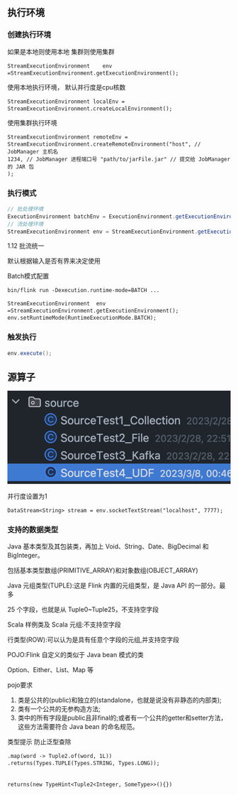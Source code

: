 ## 执行环境





### 创建执行环境

如果是本地则使用本地 集群则使用集群

```
StreamExecutionEnvironment    env =StreamExecutionEnvironment.getExecutionEnvironment();
```

使用本地执行环境， 默认并行度是cpu核数

```
StreamExecutionEnvironment localEnv = StreamExecutionEnvironment.createLocalEnvironment();
```

使用集群执行环境

```
StreamExecutionEnvironment remoteEnv = StreamExecutionEnvironment.createRemoteEnvironment("host", // JobManager 主机名
1234, // JobManager 进程端口号 "path/to/jarFile.jar" // 提交给 JobManager 的 JAR 包
);
```



### 执行模式

``` java
// 批处理环境
ExecutionEnvironment batchEnv = ExecutionEnvironment.getExecutionEnvironment(); 
// 流处理环境
StreamExecutionEnvironment env = StreamExecutionEnvironment.getExecutionEnvironment();
```

1.12 批流统一

默认根据输入是否有界来决定使用

Batch模式配置

```
bin/flink run -Dexecution.runtime-mode=BATCH ...
```



```
StreamExecutionEnvironment  env =StreamExecutionEnvironment.getExecutionEnvironment();
env.setRuntimeMode(RuntimeExecutionMode.BATCH);
```



### 触发执行

```java
env.execute();
```



## 源算子





![](https://raw.githubusercontent.com/imattdu/img/main/img/202303080047408.png)





并行度设置为1

```
DataStream<String> stream = env.socketTextStream("localhost", 7777);
```





### 支持的数据类型



Java 基本类型及其包装类，再加上 Void、String、Date、BigDecimal 和 BigInteger。

包括基本类型数组(PRIMITIVE_ARRAY)和对象数组(OBJECT_ARRAY)



Java 元组类型(TUPLE):这是 Flink 内置的元组类型，是 Java API 的一部分。最多

25 个字段，也就是从 Tuple0~Tuple25，不支持空字段

Scala 样例类及 Scala 元组:不支持空字段

行类型(ROW):可以认为是具有任意个字段的元组,并支持空字段

POJO:Flink 自定义的类似于 Java bean 模式的类



Option、Either、List、Map 等







pojo要求

1. 类是公共的(public)和独立的(standalone，也就是说没有非静态的内部类);
2. 类有一个公共的无参构造方法;
3. 类中的所有字段是public且非final的;或者有一个公共的getter和setter方法，这些方法需要符合 Java bean 的命名规范。





类型提示 防止泛型查除

```
.map(word -> Tuple2.of(word, 1L))
.returns(Types.TUPLE(Types.STRING, Types.LONG));


returns(new TypeHint<Tuple2<Integer, SomeType>>(){})
```

